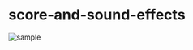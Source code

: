 # score-and-sound-effects

![sample](https://raw.githubusercontent.com/wiki/Lchika/score-and-sound-effects/how-to-use_1.gif)
